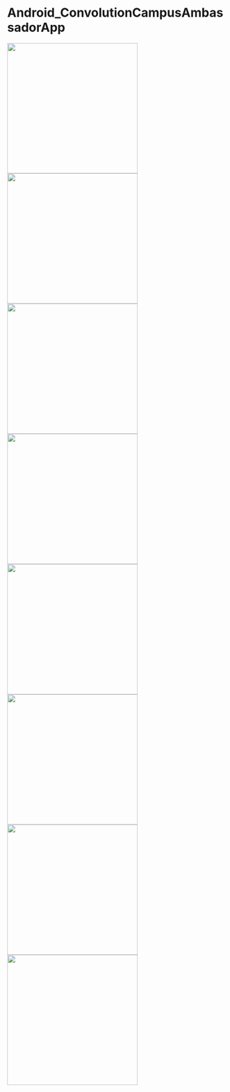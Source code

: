 # Android_ConvolutionCampusAmbassadorApp

<div style="display : flex; flex-wrap : wrap;">
<img src="screenshots/1.png" width=300/>
  <img src="screenshots/2.png" width=300/>
  <img src="screenshots/3.png" width=300/>
  <img src="screenshots/4.png" width=300/>
  <img src="screenshots/5.png" width=300/>
  <img src="screenshots/6.png" width=300/>
  <img src="screenshots/7.png" width=300/>
  <img src="screenshots/8.png" width=300/>
  
</div>
